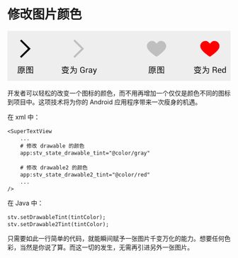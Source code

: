 # 修改图片颜色

![](https://raw.githubusercontent.com/chenBingX/img/master/stv/着色.png)  

开发者可以轻松的改变一个图标的颜色，而不用再增加一个仅仅是颜色不同的图标到项目中。这项技术将为你的 Android 应用程序带来一次瘦身的机遇。    


在 xml 中：  

```
<SuperTextView
    ...
    # 修改 drawable 的颜色
    app:stv_state_drawable_tint="@color/gray"

    # 修改 drawable2 的颜色
    app:stv_state_drawable2_tint="@color/red"
    ...
/>
```

在 Java 中：  

```
stv.setDrawableTint(tintColor);
stv.setDrawable2Tint(tintColor);
```

只需要如此一行简单的代码，就能瞬间赋予一张图片千变万化的能力。想要任何色彩，当然是你说了算。而这一切的发生，无需再引进另外一张图片。


